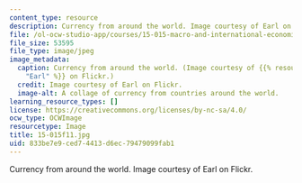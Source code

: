 ```yaml
---
content_type: resource
description: Currency from around the world. Image courtesy of Earl on Flickr.
file: /ol-ocw-studio-app/courses/15-015-macro-and-international-economics-fall-2011/833be7e9ced74413d6ec79479099fab1_15-015f11.jpg
file_size: 53595
file_type: image/jpeg
image_metadata:
  caption: Currency from around the world. (Image courtesy of {{% resource_link "0309eedb-ddc5-4eda-b8b2-0eacd40c4e8b"
    "Earl" %}} on Flickr.)
  credit: Image courtesy of Earl on Flickr.
  image-alt: A collage of currency from countries around the world.
learning_resource_types: []
license: https://creativecommons.org/licenses/by-nc-sa/4.0/
ocw_type: OCWImage
resourcetype: Image
title: 15-015f11.jpg
uid: 833be7e9-ced7-4413-d6ec-79479099fab1
---
```

Currency from around the world. Image courtesy of Earl on Flickr.